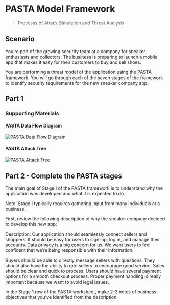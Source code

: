 # PASTA Model Framework
> Processs of Attack Simulation and Threat Analysis

## Scenario 
You’re part of the growing security team at a company for sneaker enthusiasts and collectors. The business is preparing to launch a mobile app that makes it easy for their customers to buy and sell shoes. 

You are performing a threat model of the application using the PASTA framework. You will go through each of the seven stages of the framework to identify security requirements for the new sneaker company app.

## Part 1

### Supporting Materials

#### PASTA Data Flow Diagram

![PASTA Data Flow Diagram](https://github.com/user-attachments/assets/60ed9b6a-9eff-416b-8f78-a62a811bfdde)

#### PASTA Attack Tree

![PASTA Attack Tree](https://github.com/user-attachments/assets/38b44b7e-83a4-454b-84cd-73da2260de81)

## Part 2 - Complete the PASTA stages


The main goal of Stage I of the PASTA framework is to understand why the application was developed and what it is expected to do.

Note: Stage I typically requires gathering input from many individuals at a business.

First, review the following description of why the sneaker company decided to develop this new app:

Description: Our application should seamlessly connect sellers and shoppers. It should be easy for users to sign-up, log in, and manage their accounts. Data privacy is a big concern for us. We want users to feel confident that we’re being responsible with their information.

Buyers should be able to directly message sellers with questions. They should also have the ability to rate sellers to encourage good service. Sales should be clear and quick to process. Users should have several payment options for a smooth checkout process. Proper payment handling is really important because we want to avoid legal issues.

In the Stage 1 row of the PASTA worksheet, make 2-3 notes of business objectives that you’ve identified from the description.


